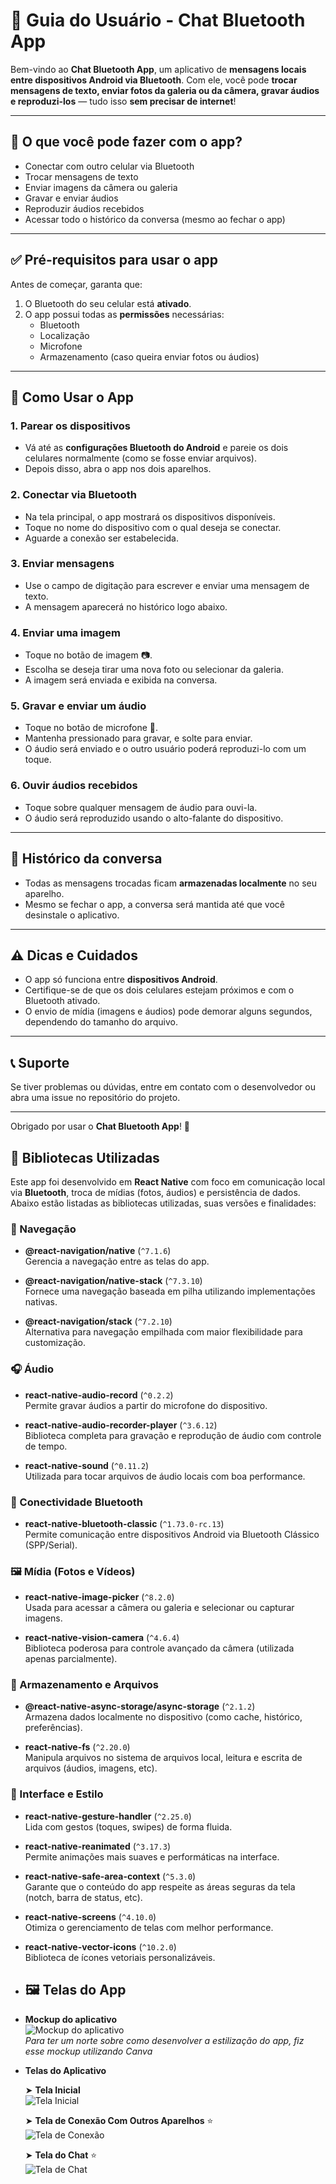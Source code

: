 # 📱 Guia do Usuário - Chat Bluetooth App

Bem-vindo ao **Chat Bluetooth App**, um aplicativo de **mensagens locais entre dispositivos Android via Bluetooth**. Com ele, você pode **trocar mensagens de texto, enviar fotos da galeria ou da câmera, gravar áudios e reproduzi-los** — tudo isso **sem precisar de internet**!

---

## 🧭 O que você pode fazer com o app?

- Conectar com outro celular via Bluetooth
- Trocar mensagens de texto
- Enviar imagens da câmera ou galeria
- Gravar e enviar áudios
- Reproduzir áudios recebidos
- Acessar todo o histórico da conversa (mesmo ao fechar o app)

---

## ✅ Pré-requisitos para usar o app

Antes de começar, garanta que:

1. O Bluetooth do seu celular está **ativado**.
2. O app possui todas as **permissões** necessárias:
   - Bluetooth
   - Localização
   - Microfone
   - Armazenamento (caso queira enviar fotos ou áudios)

---

## 🚀 Como Usar o App

### 1. **Parear os dispositivos**

- Vá até as **configurações Bluetooth do Android** e pareie os dois celulares normalmente (como se fosse enviar arquivos).
- Depois disso, abra o app nos dois aparelhos.

### 2. **Conectar via Bluetooth**

- Na tela principal, o app mostrará os dispositivos disponíveis.
- Toque no nome do dispositivo com o qual deseja se conectar.
- Aguarde a conexão ser estabelecida.

### 3. **Enviar mensagens**

- Use o campo de digitação para escrever e enviar uma mensagem de texto.
- A mensagem aparecerá no histórico logo abaixo.

### 4. **Enviar uma imagem**

- Toque no botão de imagem 📷.
- Escolha se deseja tirar uma nova foto ou selecionar da galeria.
- A imagem será enviada e exibida na conversa.

### 5. **Gravar e enviar um áudio**

- Toque no botão de microfone 🎤.
- Mantenha pressionado para gravar, e solte para enviar.
- O áudio será enviado e o outro usuário poderá reproduzi-lo com um toque.

### 6. **Ouvir áudios recebidos**

- Toque sobre qualquer mensagem de áudio para ouvi-la.
- O áudio será reproduzido usando o alto-falante do dispositivo.

---

## 💾 Histórico da conversa

- Todas as mensagens trocadas ficam **armazenadas localmente** no seu aparelho.
- Mesmo se fechar o app, a conversa será mantida até que você desinstale o aplicativo.

---

## ⚠️ Dicas e Cuidados

- O app só funciona entre **dispositivos Android**.
- Certifique-se de que os dois celulares estejam próximos e com o Bluetooth ativado.
- O envio de mídia (imagens e áudios) pode demorar alguns segundos, dependendo do tamanho do arquivo.

---

## 📞 Suporte

Se tiver problemas ou dúvidas, entre em contato com o desenvolvedor ou abra uma issue no repositório do projeto.

---

Obrigado por usar o **Chat Bluetooth App**! 💙


## 🧩 Bibliotecas Utilizadas

Este app foi desenvolvido em **React Native** com foco em comunicação local via **Bluetooth**, troca de mídias (fotos, áudios) e persistência de dados. Abaixo estão listadas as bibliotecas utilizadas, suas versões e finalidades:

### 📱 Navegação
- **@react-navigation/native** (`^7.1.6`)  
  Gerencia a navegação entre as telas do app.

- **@react-navigation/native-stack** (`^7.3.10`)  
  Fornece uma navegação baseada em pilha utilizando implementações nativas.

- **@react-navigation/stack** (`^7.2.10`)  
  Alternativa para navegação empilhada com maior flexibilidade para customização.

### 🎧 Áudio
- **react-native-audio-record** (`^0.2.2`)  
  Permite gravar áudios a partir do microfone do dispositivo.

- **react-native-audio-recorder-player** (`^3.6.12`)  
  Biblioteca completa para gravação e reprodução de áudio com controle de tempo.

- **react-native-sound** (`^0.11.2`)  
  Utilizada para tocar arquivos de áudio locais com boa performance.

### 🔗 Conectividade Bluetooth
- **react-native-bluetooth-classic** (`^1.73.0-rc.13`)  
  Permite comunicação entre dispositivos Android via Bluetooth Clássico (SPP/Serial).

### 🖼️ Mídia (Fotos e Vídeos)
- **react-native-image-picker** (`^8.2.0`)  
  Usada para acessar a câmera ou galeria e selecionar ou capturar imagens.

- **react-native-vision-camera** (`^4.6.4`)  
  Biblioteca poderosa para controle avançado da câmera (utilizada apenas parcialmente).

### 💾 Armazenamento e Arquivos
- **@react-native-async-storage/async-storage** (`^2.1.2`)  
  Armazena dados localmente no dispositivo (como cache, histórico, preferências).

- **react-native-fs** (`^2.20.0`)  
  Manipula arquivos no sistema de arquivos local, leitura e escrita de arquivos (áudios, imagens, etc).

### 💅 Interface e Estilo
- **react-native-gesture-handler** (`^2.25.0`)  
  Lida com gestos (toques, swipes) de forma fluida.

- **react-native-reanimated** (`^3.17.3`)  
  Permite animações mais suaves e performáticas na interface.

- **react-native-safe-area-context** (`^5.3.0`)  
  Garante que o conteúdo do app respeite as áreas seguras da tela (notch, barra de status, etc).

- **react-native-screens** (`^4.10.0`)  
  Otimiza o gerenciamento de telas com melhor performance.

- **react-native-vector-icons** (`^10.2.0`)  
  Biblioteca de ícones vetoriais personalizáveis.


- ## 🖼️ Telas do App

- **Mockup do aplicativo**  
  ![Mockup do aplicativo](./assets/mockup.jpeg)  
  *Para ter um norte sobre como desenvolver a estilização do app, fiz esse mockup utilizando Canva*

- **Telas do Aplicativo**

  ➤ **Tela Inicial**  
  ![Tela Inicial](./assets/telainicial.jpeg)

  ➤ **Tela de Conexão Com Outros Aparelhos** ⭐  
  ![Tela de Conexão](./assets/teladeconexao.jpg)

  ➤ **Tela do Chat** ⭐  
  ![Tela de Chat](./assets/chat.jpg)

